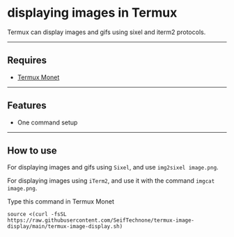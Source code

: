 # displaying images in Termux
Termux can display images and gifs using sixel and iterm2 protocols.
***
## Requires
+ [Termux Monet](https://github.com/KitsunedFox/termux-monet/releases)
***
## Features
+ One command setup
***
## How to use
For displaying images and gifs using `Sixel`,
and use `img2sixel image.png`.

For displaying images using `iTerm2`,
and use it with the command `imgcat image.png`.


Type this command in Termux Monet
```shell
source <(curl -fsSL https://raw.githubusercontent.com/SeifTechnone/termux-image-display/main/termux-image-display.sh)
```